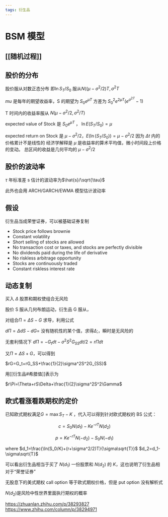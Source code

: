 ```yaml
---
tags: 衍生品
---
```

# BSM 模型
## [[随机过程]]
## 股价的分布

股价服从对数正态分布 即$\ln S_T/S_0$ 服从$N((\mu-\sigma^2/2)T,\sigma^2T$

$mu$ 是每年的期望收益率，S 的期望为 $S_0e^{\mu T}$ 方差为 $S_0^2e^{2\mu T}(e^{\sigma^{2T}}-1)$

T 时间内的收益率服从 $N(\mu-\sigma^2/2,\sigma^2/T)$

expected value of Stock 是 $S_0e^{\mu T}$ ，
$\ln E(S_T/S_0) = \mu$ 

expected return on Stock 是 $\mu-\sigma^2/2$，$E(\ln (S_T/S_0) ) =\mu - \sigma^2/2$ 因为 $\Delta t$ 内的价格累计不是线性的 经济学解释是 $\mu$ 是收益率的算术平均值，微小时间段上价格的变动。 总区间的收益是几何平均的 $\mu-\sigma^2/2$

## 股价的波动率

$\tau$ 年标准差 s 估计的波动率为$\hat{s}/\sqrt{\tau}$

此外也会用 ARCH/GARCH/EWMA 模型估计波动率

## 假设

衍生品当成荣誉证券，可以被基础证券复制

-   Stock price follows brownie
-   Constant volatility
-   Short selling of stocks are allowed
-   No transaction cost or taxes, and stocks are perfectly divisible
-   No dividends paid during the life of derivative
-   No riskless arbitrage opportunity
-   Stocks are continuously traded
-   Constant riskless interest rate

## 动态复制

买入 $\Delta$ 股票和期权使组合无风险

股价 S 服从几何布朗运动，衍生品 G 服从，

对组合$\Pi=\Delta S -G$ 求导，利用公式

$d\Pi=\Delta dS - dG=$ 没有随机性的某个值，求得$\Delta$;，瞬时是无风险的 

无套利情况下 $d\Pi=-G_tdt-\sigma^2S^2G_{SS}dt/2=r\Pi dt$

又$\Pi=\Delta S+G$，可以得到

$rG=G_t+rG_SS+\frac{1}{2}\sigma^2S^2G_{SS}$ 

用[[衍生品#希腊值]]表示为

$r\Pi=\Theta+rS\Delta+\frac{1}{2}\sigma^2S^2\Gamma$

## 欧式看涨看跌期权的定价

已知欧式期权满足$G=\max{S_T-K}$ ，代入可以得到针对欧式期权的 BS 公式：

$$c=S_0N(d_1)-Ke^{-rT}N(d_2)$$

$$p=Ke^{-rT}N(-d_2)-S_0N(-d_1)$$

where $d_1=\frac{\ln(S_0/K)+(r+\sigma^2/2)T}{\sigma\sqrt{T}}$ $d_2=d_1-\sigma\sqrt{T}$

可以看出衍生品相当于买了 $N(d_{1})$ 一份股票和 $N(d_{2})$ 的 $K$，这也说明了衍生品相对于“荣誉证券”

无股息下的美式期权 call option 等于欧式期权价格，但是 put option 没有解析式

$N(d_{2})$是风险中性世界里面执行期权的概率

<https://zhuanlan.zhihu.com/p/38293827> 
<https://www.zhihu.com/column/p/38294971>
